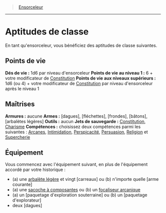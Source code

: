 ﻿---
!Generic
Id: sorcerer_hd.md#aptitudes-de-classe
ParentLink: sorcerer_hd.md#ensorceleur
Name: Aptitudes de classe
ParentName: Ensorceleur
NameLevel: 1
Attributes: {}
---
> [Ensorceleur](hd_sorcerer.md)

---

# Aptitudes de classe

En tant qu'ensorceleur, vous bénéficiez des aptitudes de classe suivantes.

## Points de vie

**Dés de vie :** 1d6 par niveau d'ensorceleur
**Points de vie au niveau 1 :** 6 + votre modificateur de [Constitution](hd_abilities_constitution.md)
**Points de vie aux niveaux supérieurs :** 1d6 (ou 4) + votre modificateur de [Constitution](hd_abilities_constitution.md) par niveau d'ensorceleur après le niveau 1

## Maîtrises

**Armures :** aucune
**Armes :** [dagues], [fléchettes], [frondes], [bâtons], [arbalètes légères]
**Outils :** aucun
**Jets de sauvegarde :** [Constitution](hd_abilities_constitution.md), [Charisme](hd_abilities_charisma.md)
**Compétences :** choisissez deux compétences parmi les suivantes : [Arcanes](hd_abilities_intelligence_arcanes.md), [Intimidation](hd_abilities_charisma_intimidation.md), [Perspicacité](hd_abilities_wisdom_perspicacite.md), [Persuasion](hd_abilities_charisma_persuasion.md), [Religion](hd_abilities_intelligence_religion.md) et [Supercherie](hd_abilities_charisma_supercherie.md)

## Équipement

Vous commencez avec l'équipement suivant, en plus de l'équipement accordé par votre historique :

* (a) une [arbalète légère](hd_equipment_arbalete_legere.md) et vingt [carreaux] ou (b) n'importe quelle [arme courante]
* (a) une [sacoche à composantes](hd_equipment_sacoche_a_composantes.md) ou (b) un [focaliseur arcanique](hd_equipment_properties_focaliseur_arcanique.md)
* (a) un [paquetage d'exploration souterraine] ou (b) un [paquetage d'explorateur]
* deux [dagues]

